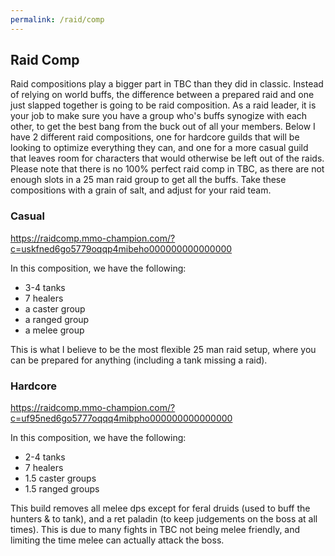 ```yaml
---
permalink: /raid/comp
---
```


## Raid Comp

Raid compositions play a bigger part in TBC than they did in classic.  Instead of relying on world buffs, the difference between a prepared raid and one just slapped together is going to be raid composition.  As a raid leader, it is your job to make sure you have a group who's buffs synogize with each other, to get the best bang from the buck out of all your members.  Below I have 2 different raid compositions, one for hardcore guilds that will be looking to optimize everything they can, and one for a more casual guild that leaves room for characters that would otherwise be left out of the raids.  Please note that there is no 100% perfect raid comp in TBC, as there are not enough slots in a 25 man raid group to get all the buffs.  Take these compositions with a grain of salt, and adjust for your raid team.


### Casual
https://raidcomp.mmo-champion.com/?c=uskfned6go5779oqqp4mibeho000000000000000

In this composition, we have the following:
* 3-4 tanks
* 7 healers
* a caster group
* a ranged group
* a melee group

This is what I believe to be the most flexible 25 man raid setup, where you can be prepared for anything (including a tank missing a raid).


### Hardcore
https://raidcomp.mmo-champion.com/?c=uf95ned6go5777oqqq4mibpho000000000000000

In this composition, we have the following:
* 2-4 tanks
* 7 healers
* 1.5 caster groups
* 1.5 ranged groups

This build removes all melee dps except for feral druids (used to buff the hunters & to tank), and a ret paladin (to keep judgements on the boss at all times).  This is due to many fights in TBC not being melee friendly, and limiting the time melee can actually attack the boss.